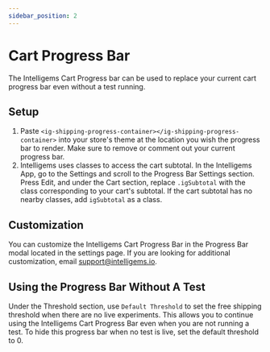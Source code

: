 ```yaml
---
sidebar_position: 2
---
```


# Cart Progress Bar

The Intelligems Cart Progress bar can be used to replace your current cart progress bar even without a test running. 

## Setup
1. Paste `<ig-shipping-progress-container></ig-shipping-progress-container>` into your store's theme at the location 
you wish the progress bar to render. Make sure to remove or comment out your current progress bar.
2. Intelligems uses classes to access the cart subtotal. In the Intelligems App, go to the Settings and scroll to the 
Progress Bar Settings section. Press Edit, and under the Cart section, replace `.igSubtotal` with the class corresponding
to your cart's subtotal. If the cart subtotal has no nearby classes, add `igSubtotal` as a class. 

## Customization
You can customize the Intelligems Cart Progress Bar in the Progress Bar modal located in the settings page. 
If you are looking for additional customization, email support@intelligems.io.

## Using the Progress Bar Without A Test
Under the Threshold section, use `Default Threshold` to set the free shipping threshold when there are no live 
experiments. This allows you to continue using the Intelligems Cart Progress Bar even when you are not running a test.
To hide this progress bar when no test is live, set the default threshold to 0.